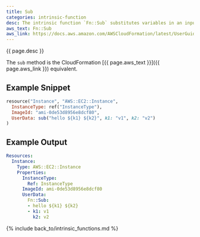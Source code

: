 ```yaml
---
title: Sub
categories: intrinsic-function
desc: The intrinsic function `Fn::Sub` substitutes variables in an input string with values that you specify. In your templates, you can use this function to construct commands or outputs that include values that aren't available until you create or update a stack.
aws_text: Fn::Sub
aws_link: https://docs.aws.amazon.com/AWSCloudFormation/latest/UserGuide/intrinsic-function-reference-sub.html
---
```


{{ page.desc }}

The `sub` method is the CloudFormation [{{ page.aws_text }}]({{ page.aws_link }}) equivalent.

## Example Snippet

```ruby
resource("Instance", "AWS::EC2::Instance",
  InstanceType: ref("InstanceType"),
  ImageId: "ami-0de53d8956e8dcf80",
  UserData: sub("hello ${k1} ${k2}", k1: "v1", k2: "v2")
)
```

## Example Output

```yaml
Resources:
  Instance:
    Type: AWS::EC2::Instance
    Properties:
      InstanceType:
        Ref: InstanceType
      ImageId: ami-0de53d8956e8dcf80
      UserData:
        Fn::Sub:
        - hello ${k1} ${k2}
        - k1: v1
          k2: v2
```

{% include back_to/intrinsic_functions.md %}


